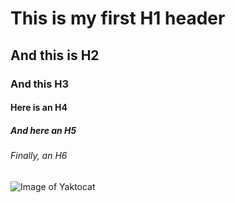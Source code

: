 # This is my first H1 header
## And this is H2
### And this H3
#### Here is an H4
##### And here an H5
###### Finally, an H6

![Image of Yaktocat](https://octodex.github.com/images/yaktocat.png)
